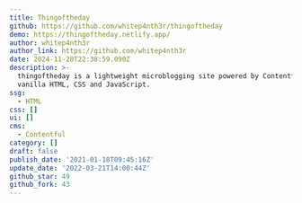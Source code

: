 ```yaml
---
title: Thingoftheday
github: https://github.com/whitep4nth3r/thingoftheday
demo: https://thingoftheday.netlify.app/
author: whitep4nth3r
author_link: https://github.com/whitep4nth3r
date: 2024-11-28T22:38:59.090Z
description: >-
  thingoftheday is a lightweight microblogging site powered by Contentful and
  vanilla HTML, CSS and JavaScript.
ssg:
  - HTML
css: []
ui: []
cms:
  - Contentful
category: []
draft: false
publish_date: '2021-01-18T09:45:16Z'
update_date: '2022-03-21T14:00:44Z'
github_star: 49
github_fork: 43
---
```

